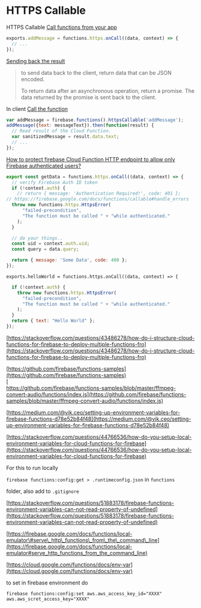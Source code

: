 # HTTPS Callable

HTTPS Callable [Call functions from your app](https://firebase.google.com/docs/functions/callable)

```javascript
exports.addMessage = functions.https.onCall((data, context) => {
  // ...
});
```

[Sending back the result](https://firebase.google.com/docs/functions/callable)

> to send data back to the client, return data that can be JSON encoded.
>
> To return data after an asynchronous operation, return a promise. The data returned by the promise is sent back to the client.

In client [Call the function](https://firebase.google.com/docs/functions/callable#call_the_function)

```javascript
var addMessage = firebase.functions().httpsCallable('addMessage');
addMessage({text: messageText}).then(function(result) {
  // Read result of the Cloud Function.
  var sanitizedMessage = result.data.text;
  // ...
});
```

[How to protect firebase Cloud Function HTTP endpoint to allow only Firebase authenticated users?](https://stackoverflow.com/questions/42751074/how-to-protect-firebase-cloud-function-http-endpoint-to-allow-only-firebase-auth)

```javascript
export const getData = functions.https.onCall((data, context) => {
  // verify Firebase Auth ID token
  if (!context.auth) {
    // return { message: 'Authentication Required!', code: 401 };
// https://firebase.google.com/docs/functions/callable#handle_errors
  throw new functions.https.HttpsError(
      "failed-precondition",
      "The function must be called " + "while authenticated."
    );
  }

  // do your things..
  const uid = context.auth.uid;
  const query = data.query;

  return { message: 'Some Data', code: 400 };
});
```

```
exports.helloWorld = functions.https.onCall((data, context) => {
```

```javascript
  if (!context.auth) {
    throw new functions.https.HttpsError(
      "failed-precondition",
      "The function must be called " + "while authenticated."
    );
  }
  return { text: "Hello World" };
});
```

[https://stackoverflow.com/questions/43486278/how-do-i-structure-cloud-functions-for-firebase-to-deploy-multiple-functions-fro](https://stackoverflow.com/questions/43486278/how-do-i-structure-cloud-functions-for-firebase-to-deploy-multiple-functions-fro)   
  
[https://github.com/firebase/functions-samples](https://github.com/firebase/functions-samples)   
[  
https://github.com/firebase/functions-samples/blob/master/ffmpeg-convert-audio/functions/index.js](https://github.com/firebase/functions-samples/blob/master/ffmpeg-convert-audio/functions/index.js)   
  
[https://medium.com/@vik.ceo/setting-up-environment-variables-for-firebase-functions-d78e52b84f48](https://medium.com/@vik.ceo/setting-up-environment-variables-for-firebase-functions-d78e52b84f48)   
  
[https://stackoverflow.com/questions/44766536/how-do-you-setup-local-environment-variables-for-cloud-functions-for-firebase](https://stackoverflow.com/questions/44766536/how-do-you-setup-local-environment-variables-for-cloud-functions-for-firebase)

For this to run locally   
  
`firebase functions:config:get > .runtimeconfig.json` in `functions`   
  
folder, also add to `.gitignore`   
  
[https://stackoverflow.com/questions/51883178/firebase-functions-environment-variables-can-not-read-property-of-undefined](https://stackoverflow.com/questions/51883178/firebase-functions-environment-variables-can-not-read-property-of-undefined)   
  
[https://firebase.google.com/docs/functions/local-emulator\#serve\_http\_functions\_from\_the\_command\_line](https://firebase.google.com/docs/functions/local-emulator#serve_http_functions_from_the_command_line)

[https://cloud.google.com/functions/docs/env-var](https://cloud.google.com/functions/docs/env-var)   
  
 to set in firebase environment do 

`firebase functions:config:set aws.aws_access_key_id="XXXX" aws.aws_scret_access_key="XXXX"`

